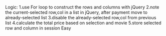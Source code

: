 Logic:
1.use For loop to construct the rows and columns with jQuery
2.note the current-selected row,col in a list in jQuery, after payment move to already-selected list
3.disable the already-selected row,col from previous list
4.calculate the total price based on selection and movie
5.store selected row and column in session
Easy